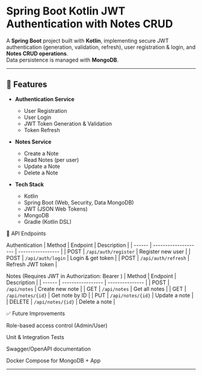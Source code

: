 # Spring Boot Kotlin JWT Authentication with Notes CRUD

A **Spring Boot** project built with **Kotlin**, implementing secure JWT authentication (generation, validation, refresh), user registration & login, and **Notes CRUD operations**.  
Data persistence is managed with **MongoDB**.

---

## 🚀 Features

- **Authentication Service**
  - User Registration
  - User Login
  - JWT Token Generation & Validation
  - Token Refresh

- **Notes Service**
  - Create a Note
  - Read Notes (per user)
  - Update a Note
  - Delete a Note

- **Tech Stack**
  - Kotlin
  - Spring Boot (Web, Security, Data MongoDB)
  - JWT (JSON Web Tokens)
  - MongoDB
  - Gradle (Kotlin DSL)

🔑 API Endpoints

Authentication
| Method | Endpoint             | Description       |
| ------ | -------------------- | ----------------- |
| POST   | `/api/auth/register` | Register new user |
| POST   | `/api/auth/login`    | Login & get token |
| POST   | `/api/auth/refresh`  | Refresh JWT token |


Notes (Requires JWT in Authorization: Bearer <token>)
| Method | Endpoint          | Description     |
| ------ | ----------------- | --------------- |
| POST   | `/api/notes`      | Create new note |
| GET    | `/api/notes`      | Get all notes   |
| GET    | `/api/notes/{id}` | Get note by ID  |
| PUT    | `/api/notes/{id}` | Update a note   |
| DELETE | `/api/notes/{id}` | Delete a note   |


✅ Future Improvements

Role-based access control (Admin/User)

Unit & Integration Tests

Swagger/OpenAPI documentation

Docker Compose for MongoDB + App

---
